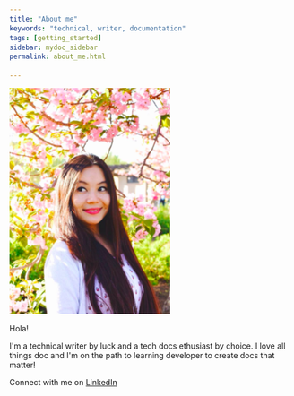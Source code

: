 ```yaml
---
title: "About me"
keywords: "technical, writer, documentation"
tags: [getting_started]
sidebar: mydoc_sidebar
permalink: about_me.html

---
```


![Pema](/assets/images/Pema_display_pic.png)

Hola! 

I'm a technical writer by luck and a tech docs ethusiast by choice. I love all things doc and I'm on the path to learning developer to create docs that matter!

Connect with me on [LinkedIn](https://www.linkedin.com/in/pema-sherpa-technical-writer/)